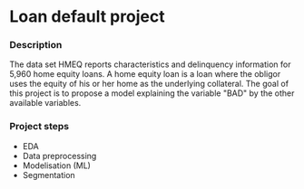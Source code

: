 # Loan default project

### Description
The data set HMEQ reports characteristics and delinquency information for 5,960 home equity loans. A home equity loan is a loan where the obligor uses the equity of his or her home as the underlying collateral. The goal of this project is to propose a model explaining the variable "BAD" by the other available variables.
### Project steps
- EDA
- Data preprocessing
- Modelisation (ML)
- Segmentation
